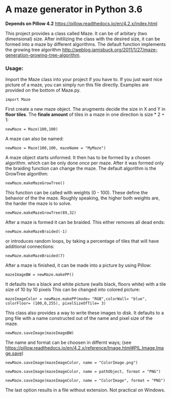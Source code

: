 # A maze generator in Python 3.6 

**Depends on Pillow 4.2** https://pillow.readthedocs.io/en/4.2.x/index.html

This project provides a class called Maze. It can be of arbitary (two dimensional) size. 
After initilizing the class with the desired size, it can be formed into a maze by different algorithms. The default function 
implements the growing tree algorithm http://weblog.jamisbuck.org/2011/1/27/maze-generation-growing-tree-algorithm.


### Usage:

Import the Maze class into your project if you have to. If you just want nice picture of a
maze, you can simply run this file directly. Examples are provided on the bottom of Maze.py.
        
    import Maze
    
First create a new maze object. The arugments decide the size in X and Y in **floor tiles**.
The **finale amount** of tiles in a maze in one direction is size * 2 + 1:
    
    newMaze = Maze(100,100)
    
A maze can also be named:
    
    newMaze = Maze(100,100, mazeName = "MyMaze")
    

A maze object starts unformed. It then has to be formed by a chosen algorithm.
which can be only done *once* per maze. After it was formed only the braiding function can 
change the maze.
The default algorithm is the GrowTree algorithm:

    newMaze.makeMazeGrowTree()

This function can be called with weights (0 - 100). These define the behavior of the the maze.
Roughly speaking, the higher both weights are, the harder the maze is to solve.

    newMaze.makeMazeGrowTree(89,32)


After a maze is formed it can be braided. This either removes all dead ends:
    
    newMaze.makeMazeBraided(-1)
    
or introduces random loops, by taking a percentage of tiles that will have additional connections:
    
    newMaze.makeMazeBraided(7)


After a maze is finished, it can be made into a picture by using Pillow:

    mazeImageBW = newMaze.makePP()
    
It defaults two a black and white picture (walls black, floors white) with a tile size of 
10 by 10 pixels
This can be changed into colored picture:
    
    mazeImageColor = newMaze.makePP(mode= "RGB",colorWall= "blue", colorFloor= (100,0,255), pixelSizeOfTile= 3)


This class also provides a way to write these images to disk.
It defaults to a png file with a name constructed out of the name and pixel size of the maze.

    newMaze.saveImage(mazeImageBW)
    
The name and format can be choosen in differnt ways;
(see https://pillow.readthedocs.io/en/4.2.x/reference/Image.html#PIL.Image.Image.save)

    newMaze.saveImage(mazeImageColor, name = "ColorImage.png")
    
    newMaze.saveImage(mazeImageColor, name = pathObject, format = "PNG")
    
    newMaze.saveImage(mazeImageColor, name = "ColorImage", format = "PNG")
    
The last option results in a file without extension. Not practical on Windows.
        
        
    
    
